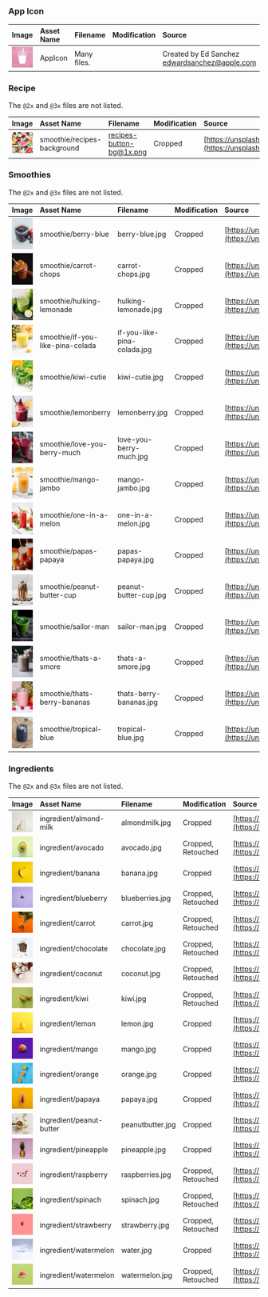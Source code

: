 ### App Icon
| Image | Asset Name | Filename | Modification | Source |
|:--|:--|:--|:--|:--|
| ![](./Images/AppIcon/Icon-App-512x512@2x.png) | AppIcon | Many files. |  | Created by Ed Sanchez [edwardsanchez@apple.com](mailto:edwardsanchez@apple.com) |

### Recipe
The `@2x` and `@3x` files are not listed.

| Image | Asset Name | Filename | Modification | Source |
|:--|:--|:--|:--|:--|
| ![](./Images/recipes/recipes-background/recipes-button-bg@1x.png) | smoothie/recipes-background | recipes-button-bg@1x.png | Cropped | [https://unsplash.com/photos/KBehqzCvWuw](https://unsplash.com/photos/KBehqzCvWuw) | 

### Smoothies
The `@2x` and `@3x` files are not listed.

| Image | Asset Name | Filename | Modification | Source |
|:--|:--|:--|:--|:--|
| ![](./Images/smoothie/berry-blue/berry-blue.jpg) | smoothie/berry-blue | berry-blue.jpg | Cropped | [https://unsplash.com/photos/lnz6eLsQrMM](https://unsplash.com/photos/lnz6eLsQrMM) | 
| ![](./Images/smoothie/carrot-chops/carrot-chops.jpg) | smoothie/carrot-chops | carrot-chops.jpg | Cropped | [https://unsplash.com/photos/ETQfAg326eg](https://unsplash.com/photos/ETQfAg326eg) | 
| ![](./Images/smoothie/hulking-lemonade/hulking-lemonade.jpg) | smoothie/hulking-lemonade | hulking-lemonade.jpg | Cropped | [https://unsplash.com/photos/jH1PBHevj38](https://unsplash.com/photos/jH1PBHevj38) | 
| ![](./Images/smoothie/if-you-like-pina-colada/if-you-like-pina-colada.jpg) | smoothie/if-you-like-pina-colada | if-you-like-pina-colada.jpg | Cropped | [https://unsplash.com/photos/2hLvi-ruPZ0](https://unsplash.com/photos/2hLvi-ruPZ0) |
| ![](./Images/smoothie/kiwi-cutie/kiwi-cutie.jpg) | smoothie/kiwi-cutie | kiwi-cutie.jpg | Cropped | [https://unsplash.com/photos/nG4ZimMIO_k](https://unsplash.com/photos/nG4ZimMIO_k) |
| ![](./Images/smoothie/lemonberry/lemonberry.jpg) | smoothie/lemonberry | lemonberry.jpg | Cropped | [https://unsplash.com/photos/HDjExSGuWUw](https://unsplash.com/photos/HDjExSGuWUw) |
| ![](./Images/smoothie/love-you-berry-much/love-you-berry-much.jpg) | smoothie/love-you-berry-much | love-you-berry-much.jpg | Cropped | [https://unsplash.com/photos/DSxurmhrfuc](https://unsplash.com/photos/DSxurmhrfuc) | 
| ![](./Images/smoothie/mango-jambo/mango-jambo.jpg) | smoothie/mango-jambo | mango-jambo.jpg | Cropped | [https://unsplash.com/photos/pPhN8HFzkDE](https://unsplash.com/photos/pPhN8HFzkDE) | 
| ![](./Images/smoothie/one-in-a-melon/one-in-a-melon.jpg) | smoothie/one-in-a-melon | one-in-a-melon.jpg | Cropped | [https://unsplash.com/photos/yIE7pZUmT_s](https://unsplash.com/photos/yIE7pZUmT_s) | 
| ![](./Images/smoothie/papas-papaya/papas-papaya.jpg) | smoothie/papas-papaya | papas-papaya.jpg | Cropped | [https://unsplash.com/photos/2Wc8OUcfqgs](https://unsplash.com/photos/2Wc8OUcfqgs) | 
| ![](./Images/smoothie/peanut-butter-cup/peanut-butter-cup.jpg) | smoothie/peanut-butter-cup | peanut-butter-cup.jpg | Cropped | [https://unsplash.com/photos/K3aaLUeCnIg](https://unsplash.com/photos/K3aaLUeCnIg) | 
| ![](./Images/smoothie/sailor-man/sailor-man.jpg) | smoothie/sailor-man | sailor-man.jpg | Cropped | [https://unsplash.com/photos/HSKUAXF-LEU](https://unsplash.com/photos/HSKUAXF-LEU) | 
| ![](./Images/smoothie/thats-a-smore/thats-a-smore.jpg) | smoothie/thats-a-smore | thats-a-smore.jpg | Cropped | [https://unsplash.com/photos/qBvPsW2PZVE](https://unsplash.com/photos/qBvPsW2PZVE) | 
| ![](./Images/smoothie/thats-berry-bananas/thats-berry-bananas.jpg) | smoothie/thats-berry-bananas | thats-berry-bananas.jpg | Cropped | [https://unsplash.com/photos/CpBBsda2eRI](https://unsplash.com/photos/CpBBsda2eRI) | 
| ![](./Images/smoothie/tropical-blue/tropical-blue.jpg) | smoothie/tropical-blue | tropical-blue.jpg | Cropped | [https://unsplash.com/photos/WsGd0OoKam8](https://unsplash.com/photos/WsGd0OoKam8) |

### Ingredients
The `@2x` and `@3x` files are not listed.

| Image | Asset Name | Filename | Modification | Source |
|:--|:--|:--|:--|:--|
| ![](./Images/ingredient/almond-milk/almondmilk.jpg) | ingredient/almond-milk | almondmilk.jpg | Cropped | [https://unsplash.com/photos/S1HuosAnX-Y](https://unsplash.com/photos/S1HuosAnX-Y) | 
| ![](./Images/ingredient/avocado/avocado.jpg) | ingredient/avocado | avocado.jpg | Cropped, Retouched | [https://unsplash.com/photos/9aOswReDKPo](https://unsplash.com/photos/9aOswReDKPo) | 
| ![](./Images/ingredient/banana/banana.jpg) | ingredient/banana | banana.jpg | Cropped | [https://unsplash.com/photos/fS_iWTE3Umk](https://unsplash.com/photos/fS_iWTE3Umk) | 
| ![](./Images/ingredient/blueberry/blueberries.jpg) | ingredient/blueberry | blueberries.jpg | Cropped, Retouched | [https://unsplash.com/photos/Y9WTwredge0](https://unsplash.com/photos/Y9WTwredge0) | 
| ![](./Images/ingredient/carrot/carrot.jpg) | ingredient/carrot | carrot.jpg | Cropped, Retouched | [https://unsplash.com/photos/bHdiBIWrtTE](https://unsplash.com/photos/bHdiBIWrtTE) | 
| ![](./Images/ingredient/chocolate/chocolate.jpg) | ingredient/chocolate | chocolate.jpg | Cropped, Retouched | [https://unsplash.com/photos/YemxYB75xvI](https://unsplash.com/photos/YemxYB75xvI) | 
| ![](./Images/ingredient/coconut/coconut.jpg) | ingredient/coconut | coconut.jpg | Cropped, Retouched | [https://unsplash.com/photos/E95Lpkg-bgc](https://unsplash.com/photos/E95Lpkg-bgc) | 
| ![](./Images/ingredient/kiwi/kiwi.jpg) | ingredient/kiwi | kiwi.jpg | Cropped, Retouched | [https://unsplash.com/photos/jPVcZsxRGJo](https://unsplash.com/photos/jPVcZsxRGJo) | 
| ![](./Images/ingredient/lemon/lemon.jpg) | ingredient/lemon | lemon.jpg | Cropped | [https://unsplash.com/photos/cw1MAVs4wV8](https://unsplash.com/photos/cw1MAVs4wV8) | 
| ![](./Images/ingredient/mango/mango.jpg) | ingredient/mango | mango.jpg | Cropped | [https://unsplash.com/photos/JPTijx1OUxg](https://unsplash.com/photos/JPTijx1OUxg) | 
| ![](./Images/ingredient/orange/orange.jpg) | ingredient/orange | orange.jpg | Cropped | [https://unsplash.com/photos/8Vh6ulKc50o](https://unsplash.com/photos/8Vh6ulKc50o) |
| ![](./Images/ingredient/papaya/papaya.jpg) | ingredient/papaya | papaya.jpg | Cropped | [https://unsplash.com/photos/yPI38imbQSI](https://unsplash.com/photos/yPI38imbQSI) |
| ![](./Images/ingredient/peanut-butter/peanutbutter.jpg) | ingredient/peanut-butter | peanutbutter.jpg | Cropped | [https://unsplash.com/photos/u256GzFi7Gw](https://unsplash.com/photos/u256GzFi7Gw) |
| ![](./Images/ingredient/pineapple/pineapple.jpg) | ingredient/pineapple | pineapple.jpg | Cropped | [https://unsplash.com/photos/ifFwXbrkTcU](https://unsplash.com/photos/ifFwXbrkTcU) |
| ![](./Images/ingredient/raspberry/raspberries.jpg) | ingredient/raspberry | raspberries.jpg | Cropped, Retouched | [https://unsplash.com/photos/gQyTxSrctvw](https://unsplash.com/photos/gQyTxSrctvw) |
| ![](./Images/ingredient/spinach/spinach.jpg) | ingredient/spinach | spinach.jpg | Cropped, Retouched | [https://unsplash.com/photos/aKkfva3IdTw](https://unsplash.com/photos/aKkfva3IdTw) |
| ![](./Images/ingredient/strawberry/strawberry.jpg) | ingredient/strawberry | strawberry.jpg | Cropped, Retouched | [https://unsplash.com/photos/5HbKy-24St4](https://unsplash.com/photos/5HbKy-24St4) |
| ![](./Images/ingredient/water/water.jpg) | ingredient/watermelon | water.jpg | Cropped | [https://unsplash.com/photos/zFEY4DP4h6c](https://unsplash.com/photos/zFEY4DP4h6c) |
| ![](./Images/ingredient/watermelon/watermelon.jpg) | ingredient/watermelon | watermelon.jpg | Cropped, Retouched | [https://unsplash.com/photos/13PBliWTDng](https://unsplash.com/photos/13PBliWTDng) |
